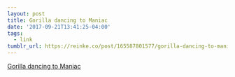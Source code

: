 ```yaml
---
layout: post
title: Gorilla dancing to Maniac
date: '2017-09-21T13:41:25-04:00'
tags:
  - link
tumblr_url: https://reinke.co/post/165587801577/gorilla-dancing-to-maniac
---
```

[Gorilla dancing to Maniac](https://www.youtube.com/watch?v=DUIP-TOxbQs)  
